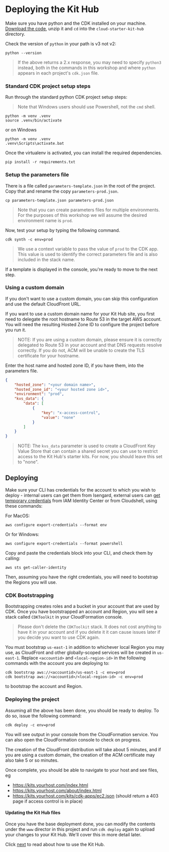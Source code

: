 
# Deploying the Kit Hub
 


Make sure you have python and the CDK installed on your machine. [Download the code](https://github.com/aws-samples/infrastructure-deployment-framework), unzip it and `cd` into the `cloud-starter-kit-hub` directory. 

Check the version of `python` in your path is v3 not v2:

```
python --version
```

>If the above returns a 2.x response, you may need to specify `python3` instead, both in the commands in this workshop and where `python` appears in each project's `cdk.json` file.

### Standard CDK project setup steps

Run through the standard python CDK project setup steps:

>Note that Windows users should use Powershell, not the `cmd` shell. 

```
python -m venv .venv
source .venv/bin/activate
```
or on Windows

```
python -m venv .venv
.venv\Scripts\activate.bat
```

Once the virtualenv is activated, you can install the required dependencies.

```
pip install -r requirements.txt
```

### Setup the parameters file

There is a file called `parameters-template.json` in the root of the project. Copy that and rename the copy `parameters-prod.json`.

```code{showCopyAction=true}
cp parameters-template.json parameters-prod.json
```

>Note that you can create parameters files for multiple environments. For the purposes of this workshop we will assume the desired environment name is `prod`.

Now, test your setup by typing the following command. 

```
cdk synth -c env=prod
```
>We use a context variable to pass the value of `prod` to the CDK app. This value is used to identify the correct parameters file and is also included in the stack name.

If a template is displayed in the console, you're ready to move to the next step.

### Using a custom domain

If you don't want to use a custom domain, you can skip this configuration and use the default CloudFront URL.

If you want to use a custom domain name for your Kit Hub site, you first need to delegate the root hostname to Route 53 in the target AWS account. You will need the resulting Hosted Zone ID to configure the project before you run it.

>NOTE: If you are using a custom domain, please ensure it is correctly delegated to Route 53 in your account and that DNS requests resolve correctly. If you do not, ACM will be unable to create the TLS certificate for your hostname.

Enter the host name and hosted zone ID, if you have them, into the parameters file.

```json
{
    "hosted_zone": "<your domain name>",
    "hosted_zone_id": "<your hosted zone id>",
    "environment": "prod",
    "kvs_data": {
        "data": [
            {
                "key": "x-access-control",
                "value": "none"
            }
        ]
    }
}
```
>NOTE: The `kvs_data` parameter is used to create a CloudFront Key Value Store that can contain a shared secret you can use to restrict access to the Kit Hub's starter kits. For now, you should leave this set to "none".

## Deploying

Make sure your CLI has credentials for the account to which you wish to deploy - internal users can get them from Isengard, external users can <a target="_blank" href="https://aws.amazon.com/blogs/security/aws-single-sign-on-now-enables-command-line-interface-access-for-aws-accounts-using-corporate-credentials/">get temporary credentials</a> from IAM Identity Center or from Cloudshell, using these commands:

For MacOS:

```
aws configure export-credentials --format env
```
Or for Windows:
```
aws configure export-credentials --format powershell
```

Copy and paste the credentials block into your CLI, and check them by calling:

```
aws sts get-caller-identity
```
Then, assuming you have the right credentials, you will need to bootstrap the Regions you will use. 

### CDK Bootstrapping

Bootstrapping creates roles and a bucket in your account that are used by CDK. Once you have bootstrapped an account and Region, you will see a stack called `CDKToolkit` in your CloudFormation console. 

>Please don't delete the `CDKToolkit` stack. It does not cost anything to have it in your account and if you delete it it can cause issues later if you decide you want to use CDK again.

You must bootstrap `us-east-1` in addition to whichever local Region you may use, as CloudFront and other globally-scoped services will be created in `us-east-1`. Replace `<accountid>` and `<local-region-id>` in the following commands with the account you are deploying to:

```
cdk bootstrap aws://<accountid>/us-east-1 -c env=prod
cdk bootstrap aws://<accountid>/<local-region-id> -c env=prod
```

to bootstrap the account and Region.

### Deploying the project

Assuming all the above has been done, you should be ready to deploy. To do so, issue the following command:

```
cdk deploy -c env=prod
```
You will see output in your console from the CloudFormation service. You can also open the CloudFormation console to check on progress.

The creation of the CloudFront distribution will take about 5 minutes, and if you are using a custom domain, the creation of the ACM certificate may also take 5 or so minutes.

Once complete, you should be able to navigate to your host and see files, eg

* https://kits.yourhost.com/index.html
* https://kits.yourhost.com/about/index.html
* https://kits.yourhost.com/kits/cdk-apps/ec2.json (should return a 403 page if access control is in place)

#### Updating the Kit Hub files

Once you have the base deployment done, you can modify the contents under the `www` director in this project and run `cdk deploy` again to upload your changes to your Kit Hub. We'll cover this in more detail later.

Click <a href="access-control.en.md">next</a> to read about how to use the Kit Hub.